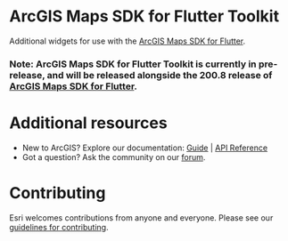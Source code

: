 # ArcGIS Maps SDK for Flutter Toolkit
Additional widgets for use with the [ArcGIS Maps SDK for Flutter](https://developers.arcgis.com/flutter/).

### Note: ArcGIS Maps SDK for Flutter Toolkit is currently in pre-release, and will be released alongside the 200.8 release of [ArcGIS Maps SDK for Flutter](https://developers.arcgis.com/flutter/).


# Additional resources

* New to ArcGIS? Explore our documentation: [Guide](https://developers.arcgis.com/flutter) | [API Reference](https://links.esri.com/flutter-api-ref)
* Got a question? Ask the community on our [forum](https://links.esri.com/flutter-community).

# Contributing
Esri welcomes contributions from anyone and everyone. Please see our [guidelines for contributing](https://github.com/esri/contributing).
